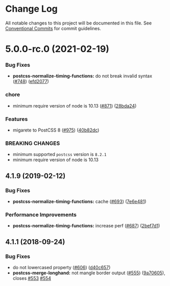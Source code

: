 # Change Log

All notable changes to this project will be documented in this file.
See [Conventional Commits](https://conventionalcommits.org) for commit guidelines.

# 5.0.0-rc.0 (2021-02-19)


### Bug Fixes

* **postcss-normalize-timing-functions:** do not break invalid syntax ([#748](https://github.com/cssnano/cssnano/issues/748)) ([efd2077](https://github.com/cssnano/cssnano/commit/efd20775be85f9845cb343c69b5dc1bb25672a42))


### chore

* minimum require version of node is 10.13 ([#871](https://github.com/cssnano/cssnano/issues/871)) ([28bda24](https://github.com/cssnano/cssnano/commit/28bda243e32ce3ba89b3c358a5f78727b3732f11))


### Features

* migarete to PostCSS 8 ([#975](https://github.com/cssnano/cssnano/issues/975)) ([40b82dc](https://github.com/cssnano/cssnano/commit/40b82dca7f53ac02cd4fe62846dec79b898ccb49))


### BREAKING CHANGES

* minimum supported `postcss` version is `8.2.1`
* minimum require version of node is 10.13



## 4.1.9 (2019-02-12)


### Bug Fixes

* **postcss-normalize-timing-functions:** cache ([#693](https://github.com/cssnano/cssnano/issues/693)) ([7e6e481](https://github.com/cssnano/cssnano/commit/7e6e481244964bf77a1085d8db3f516597b264e9))


### Performance Improvements

* **postcss-normalize-timing-functions:** increase perf ([#687](https://github.com/cssnano/cssnano/issues/687)) ([2bef7d1](https://github.com/cssnano/cssnano/commit/2bef7d1f4f9f6dc33d0a4fb120926a85b08403e7))



## 4.1.1 (2018-09-24)


### Bug Fixes

* do not lowercased property ([#606](https://github.com/cssnano/cssnano/issues/606)) ([d40c657](https://github.com/cssnano/cssnano/commit/d40c6577f1d942d00aade671f5e7ab422870c517))
* **postcss-merge-longhand:** not mangle border output ([#555](https://github.com/cssnano/cssnano/issues/555)) ([9a70605](https://github.com/cssnano/cssnano/commit/9a706050b621e7795a9bf74eb7110b5c81804ffe)), closes [#553](https://github.com/cssnano/cssnano/issues/553) [#554](https://github.com/cssnano/cssnano/issues/554)
